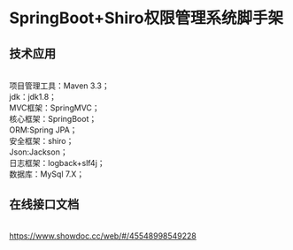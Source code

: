 # SpringBoot+Shiro权限管理系统脚手架
## 技术应用
<br>项目管理工具：Maven 3.3；
<br>jdk：jdk1.8；
<br>MVC框架：SpringMVC；
<br>核心框架：SpringBoot；
<br>ORM:Spring JPA；
<br>安全框架：shiro；
<br>Json:Jackson；
<br>日志框架：logback+slf4j；
<br>数据库：MySql 7.X；
## 在线接口文档
<br>https://www.showdoc.cc/web/#/45548998549228
